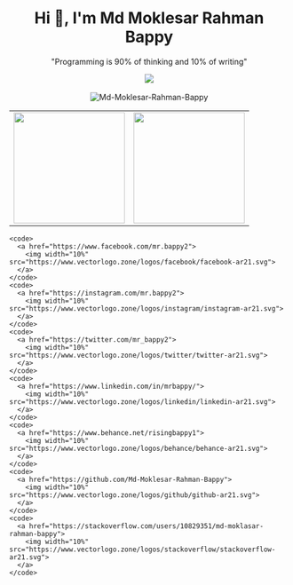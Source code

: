 <h1 align="center">Hi 👋, I'm Md Moklesar Rahman Bappy</h1>

<P align="center">"Programming is 90% of thinking and 10% of writing"</p>

<div align="center">
  <div style="width: 50%;" align="center" >
    <a href="https://github.com/antonkomarev/github-profile-views-counter">
      <img src="https://komarev.com/ghpvc/?username=Md-Moklesar-Rahman-Bappy">
    </a>
  </div>
</div>

<br>

<div style="width: 100%;" align="center">
<img  src="https://github-readme-streak-stats.herokuapp.com/?user=Md-Moklesar-Rahman-Bappy" alt="Md-Moklesar-Rahman-Bappy"/>
</div>
<table width="100%">
  <tr>
    <td>
      <img height="200em" src="https://github-readme-stats.vercel.app/api?username=Md-Moklesar-Rahman-Bappy&show_icons=true&hide_border=false&count_private=true" /> 
    </td>
    <td> 
      <img height="200em" src="https://github-readme-stats.vercel.app/api/top-langs/?username=Md-Moklesar-Rahman-Bappy&show_icons=true&hide_border=false&layout=compact&langs_count=8"/> 
    </td>
  </tr>
</table>
    
    <code>
      <a href="https://www.facebook.com/mr.bappy2">
        <img width="10%" src="https://www.vectorlogo.zone/logos/facebook/facebook-ar21.svg">
      </a>
    </code>
    <code>
      <a href="https://instagram.com/mr.bappy2">
        <img width="10%" src="https://www.vectorlogo.zone/logos/instagram/instagram-ar21.svg">
      </a>
    </code>
    <code>
      <a href="https://twitter.com/mr_bappy2">
        <img width="10%" src="https://www.vectorlogo.zone/logos/twitter/twitter-ar21.svg">
      </a>
    </code>
    <code>
      <a href="https://www.linkedin.com/in/mrbappy/">
        <img width="10%" src="https://www.vectorlogo.zone/logos/linkedin/linkedin-ar21.svg">
      </a>
    </code>
    <code>
      <a href="https://www.behance.net/risingbappy1">
        <img width="10%" src="https://www.vectorlogo.zone/logos/behance/behance-ar21.svg">
      </a>
    </code>
    <code>
      <a href="https://github.com/Md-Moklesar-Rahman-Bappy">
        <img width="10%" src="https://www.vectorlogo.zone/logos/github/github-ar21.svg">
      </a>
    </code>
    <code>
      <a href="https://stackoverflow.com/users/10829351/md-moklasar-rahman-bappy">
        <img width="10%" src="https://www.vectorlogo.zone/logos/stackoverflow/stackoverflow-ar21.svg">
      </a>
    </code>
